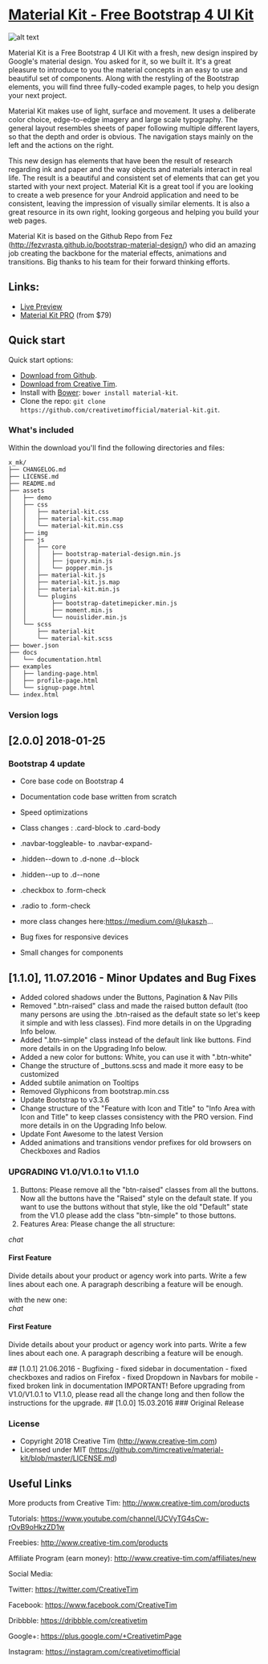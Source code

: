# [Material Kit - Free Bootstrap 4 UI Kit](http://demos.creative-tim.com/material-kit/index.html)

![alt text](https://s3.amazonaws.com/creativetim_bucket/products/38/original/opt_mk_thumbnail.jpg "Material Kit Free")

Material Kit is a Free Bootstrap 4 UI Kit with a fresh, new design inspired by Google's material design. You asked for it, so we built it. It's a great pleasure to introduce to you the material concepts in an easy to use and beautiful set of components. Along with the restyling of the Bootstrap elements, you will find three fully-coded example pages, to help you design your next project.

Material Kit makes use of light, surface and movement. It uses a deliberate color choice, edge-to-edge imagery and large scale typography. The general layout resembles sheets of paper following multiple different layers, so that the depth and order is obvious. The navigation stays mainly on the left and the actions on the right.

This new design has elements that have been the result of research regarding ink and paper and the way objects and materials interact in real life. The result is a beautiful and consistent set of elements that can get you started with your next project. Material Kit is a great tool if you are looking to create a web presence for your Android application and need to be consistent, leaving the impression of visually similar elements. It is also a great resource in its own right, looking gorgeous and helping you build your web pages.

Material Kit is based on the Github Repo from Fez (http://fezvrasta.github.io/bootstrap-material-design/) who did an amazing job creating the backbone for the material effects, animations and transitions. Big thanks to his team for their forward thinking efforts.

## Links:

+ [Live Preview](http://demos.creative-tim.com/material-kit/index.html)
+ [Material Kit PRO](http://demos.creative-tim.com/material-kit-pro/presentation.html) (from $79)

## Quick start

Quick start options:

- [Download from Github](https://github.com/creativetimofficial/material-kit.git).
- [Download from Creative Tim](http://www.creative-tim.com/product/material-kit).
- Install with [Bower](https://bower.io/): ```bower install material-kit```.
- Clone the repo: `git clone https://github.com/creativetimofficial/material-kit.git`.


### What's included

Within the download you'll find the following directories and files:

```
x_mk/
├── CHANGELOG.md
├── LICENSE.md
├── README.md
├── assets
│   ├── demo
│   ├── css
│   │   ├── material-kit.css
│   │   ├── material-kit.css.map
│   │   └── material-kit.min.css
│   ├── img
│   ├── js
│   │   ├── core
│   │   │   ├── bootstrap-material-design.min.js
│   │   │   ├── jquery.min.js
│   │   │   └── popper.min.js
│   │   ├── material-kit.js
│   │   ├── material-kit.js.map
│   │   ├── material-kit.min.js
│   │   └── plugins
│   │       ├── bootstrap-datetimepicker.min.js
│   │       ├── moment.min.js
│   │       └── nouislider.min.js
│   └── scss
│       ├── material-kit
│       └── material-kit.scss
├── bower.json
├── docs
│   └── documentation.html
├── examples
│   ├── landing-page.html
│   ├── profile-page.html
│   └── signup-page.html
└── index.html
```

### Version logs

## [2.0.0] 2018-01-25
### Bootstrap 4 update
- Core base code on Bootstrap 4
- Documentation code base written from scratch
- Speed optimizations
- Class changes : .card-block to .card-body
- .navbar-toggleable- to .navbar-expand-

- .hidden--down to .d-none .d--block
- .hidden--up to .d--none
- .checkbox to .form-check
- .radio to .form-check
- more class changes here:https://medium.com/@lukaszh...

- Bug fixes for responsive devices
- Small changes for components
## [1.1.0], 11.07.2016 - Minor Updates and Bug Fixes
- Added colored shadows under the Buttons, Pagination & Nav Pills
- Removed ".btn-raised" class and made the raised button default (too many persons are using the .btn-raised as the default state so let's keep it simple and with less classes). Find more details in on the Upgrading Info below.
- Added ".btn-simple" class instead of the default link like buttons. Find more details in on the Upgrading Info below.
- Added a new color for buttons: White, you can use it with ".btn-white"
- Change the structure of \_buttons.scss and made it more easy to be customized
- Added subtile animation on Tooltips
- Removed Glyphicons from bootstrap.min.css
- Update Bootstrap to v3.3.6
- Change structure of the "Feature with Icon and Title" to "Info Area with Icon and Title" to keep classes consistency with the PRO version. Find more details in on the Upgrading Info below.
- Update Font Awesome to the latest Version
- Added animations and transitions vendor prefixes for old browsers on Checkboxes and Radios
### UPGRADING V1.0/V1.0.1 to V1.1.0
1. Buttons:
Please remove all the "btn-raised" classes from all the buttons. Now all the buttons have the "Raised" style on the default state. If you want to use the buttons without that style, like the old "Default" state from the V1.0 please add the class "btn-simple" to those buttons.
2. Features Area:
Please change the all structure:
<div class="feature feature-primary">
<i class="material-icons">chat</i>
<h4 class="title">First Feature</h4>
<p class="description">Divide details about your product or agency work into parts. Write a few lines about each one. A paragraph describing a feature will be enough.</p>
</div>
with the new one:
<div class="info">
<div class="icon icon-primary">
<i class="material-icons">chat</i>
</div>
<h4 class="info-title">First Feature</h4>
<p>Divide details about your product or agency work into parts. Write a few lines about each one. A paragraph describing a feature will be enough.</p>
</div>
## [1.0.1] 21.06.2016 - Bugfixing
- fixed sidebar in documentation
- fixed checkboxes and radios on Firefox
- fixed Dropdown in Navbars for mobile
- fixed broken link in documentation
IMPORTANT! Before upgrading from V1.0/V1.0.1 to V1.1.0, please read all the change long and then follow the instructions for the upgrade.
## [1.0.0] 15.03.2016
### Original Release


### License

- Copyright 2018 Creative Tim (http://www.creative-tim.com)
- Licensed under MIT (https://github.com/timcreative/material-kit/blob/master/LICENSE.md)


## Useful Links

More products from Creative Tim: <http://www.creative-tim.com/products>

Tutorials: <https://www.youtube.com/channel/UCVyTG4sCw-rOvB9oHkzZD1w>

Freebies: <http://www.creative-tim.com/products>

Affiliate Program (earn money): <http://www.creative-tim.com/affiliates/new>

Social Media:

Twitter: <https://twitter.com/CreativeTim>

Facebook: <https://www.facebook.com/CreativeTim>

Dribbble: <https://dribbble.com/creativetim>

Google+: <https://plus.google.com/+CreativetimPage>

Instagram: <https://instagram.com/creativetimofficial>
